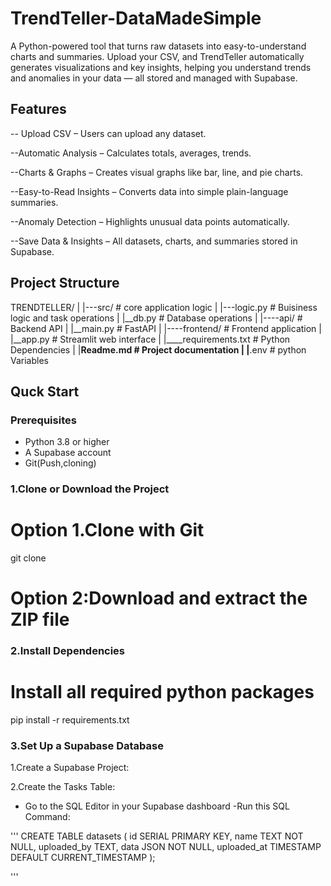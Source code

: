 # TrendTeller-DataMadeSimple

A Python-powered tool that turns raw datasets into easy-to-understand charts and summaries. Upload your CSV, and TrendTeller automatically generates visualizations and key insights, helping you understand trends and anomalies in your data — all stored and managed with Supabase.

## Features
-- Upload CSV – Users can upload any dataset.

--Automatic Analysis – Calculates totals, averages, trends.

--Charts & Graphs – Creates visual graphs like bar, line, and pie charts.

--Easy-to-Read Insights – Converts data into simple plain-language summaries.

--Anomaly Detection – Highlights unusual data points automatically.

--Save Data & Insights – All datasets, charts, and summaries stored in Supabase.

## Project Structure

TRENDTELLER/
|
|---src/            # core application logic
|   |---logic.py    # Buisiness logic and task
operations
|   |__db.py        # Database operations
|
|----api/           # Backend API
|   |__main.py      # FastAPI
|
|----frontend/      # Frontend application
|     |__app.py     # Streamlit web interface
|
|____requirements.txt  # Python Dependencies
|
|____Readme.md      # Project documentation
|
|____.env           # python Variables

## Quck Start

### Prerequisites

- Python 3.8 or higher
- A Supabase account
- Git(Push,cloning)

### 1.Clone or Download the Project
# Option 1.Clone with Git
git clone <repository-url>

# Option 2:Download and extract the ZIP file

### 2.Install Dependencies

# Install all required python packages
pip install -r requirements.txt

### 3.Set Up a Supabase Database

1.Create a Supabase Project:

2.Create the Tasks Table:
- Go to the SQL Editor in your Supabase dashboard
-Run this SQL Command:

'''
    CREATE TABLE datasets (
    id SERIAL PRIMARY KEY,
    name TEXT NOT NULL,
    uploaded_by TEXT,
    data JSON NOT NULL,
    uploaded_at TIMESTAMP DEFAULT CURRENT_TIMESTAMP
);

'''